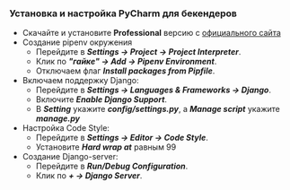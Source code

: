 ### Установка и настройка PyCharm для бекендеров
* Скачайте и установите **Professional** версию с [официального сайта](https://www.jetbrains.com/pycharm/download/#section=windows)
* Создание pipenv окружения<br>
    * Перейдите в ***Settings -> Project -> Project Interpreter***. 
    * Клик по ***"гайке" -> Add -> Pipenv Environment***.
    * Отключаем флаг ***Install packages from Pipfile***.
* Включаем поддержку Django:
    * Перейдите в ***Settings -> Languages & Frameworks -> Django***.
    * Включите ***Enable Django Support***.
    * В ***Setting*** укажите ***config/settings.py***, а ***Manage script*** укажите ***manage.py***
* Настройка Code Style:
    * Перейдите в ***Settings -> Editor -> Code Style***. 
    * Установите ***Hard wrap at*** равным 99
* Создание Django-server:
    * Перейдите в ***Run/Debug Configuration***. 
    * Клик по ***+ -> Django Server***. 
 